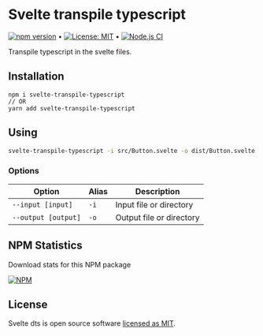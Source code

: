 # Svelte transpile typescript

[![npm version](https://badge.fury.io/js/svelte-transpile-typescript.svg)](https://www.npmjs.com/package/svelte-transpile-typescript) &bull; [![License: MIT](https://img.shields.io/badge/License-MIT-yellow.svg)](https://github.com/andrelmlins/svelte-transpile-typescript/blob/master/LICENSE) &bull; [![Node.js CI](https://github.com/andrelmlins/svelte-transpile-typescript/workflows/Node.js%20CI/badge.svg)](https://github.com/andrelmlins/svelte-transpile-typescript/actions?query=workflow%3A%22Node.js+CI%22)

Transpile typescript in the svelte files.

## Installation

```
npm i svelte-transpile-typescript
// OR
yarn add svelte-transpile-typescript
```

## Using

```sh
svelte-transpile-typescript -i src/Button.svelte -o dist/Button.svelte
```

### Options

| Option                         | Alias           | Description              |
| ------------------------------ | --------------- | ------------------------ |
| <code>--input [input]</code>   | <code>-i</code> | Input file or directory  |
| <code>--output [output]</code> | <code>-o</code> | Output file or directory |

## NPM Statistics

Download stats for this NPM package

[![NPM](https://nodei.co/npm/svelte-transpile-typescript.png)](https://nodei.co/npm/svelte-dts/)

## License

Svelte dts is open source software [licensed as MIT](https://github.com/andrelmlins/svelte-transpile-typescript/blob/master/LICENSE).
